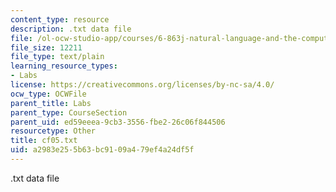 ```yaml
---
content_type: resource
description: .txt data file
file: /ol-ocw-studio-app/courses/6-863j-natural-language-and-the-computer-representation-of-knowledge-spring-2003/a2983e255b63bc9109a479ef4a24df5f_cf05.txt
file_size: 12211
file_type: text/plain
learning_resource_types:
- Labs
license: https://creativecommons.org/licenses/by-nc-sa/4.0/
ocw_type: OCWFile
parent_title: Labs
parent_type: CourseSection
parent_uid: ed59eeea-9cb3-3556-fbe2-26c06f844506
resourcetype: Other
title: cf05.txt
uid: a2983e25-5b63-bc91-09a4-79ef4a24df5f
---
```

.txt data file